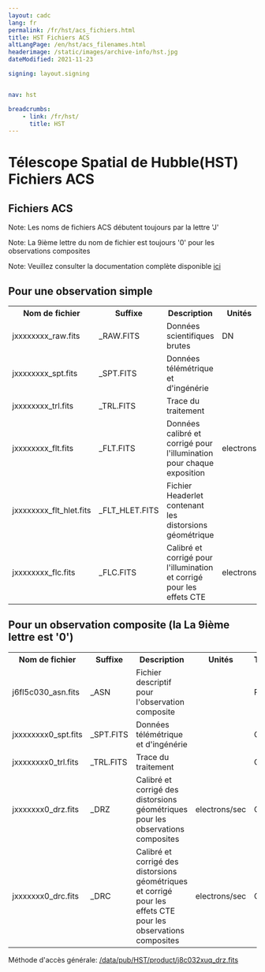 ```yaml
---
layout: cadc
lang: fr
permalink: /fr/hst/acs_fichiers.html
title: HST Fichiers ACS
altLangPage: /en/hst/acs_filenames.html
headerimage: /static/images/archive-info/hst.jpg
dateModified: 2021-11-23

signing: layout.signing


nav: hst

breadcrumbs:
    - link: /fr/hst/
      title: HST
---
```


<div class="span-6">
 <h1 id="wb-cont" class="wb-invisible">Télescope Spatial de Hubble(HST) Fichiers ACS</h1>
 <h2 class="align-center">Fichiers ACS</h2>

<p class="color-attention">Note: Les noms de fichiers ACS débutent toujours par la lettre 'J' </p>
<p class="color-attention">Note: La 9ième lettre du nom de fichier est toujours '0' pour les observations composites</p>
<p class="color-attention">Note: Veuillez consulter la documentation complète disponible <a rel="external" href="https://www.stsci.edu/hst/acs/documents/handbooks/current/cover.html" class="ui-link"> ici</a></p>

<h2>Pour une observation simple</h2>
<table class="table">
   <tbody><tr>
   <th id="a">Nom de fichier</th>
   <th id="b">Suffixe</th>
   <th id="c">Description</th>
   <th id="d">Unités</th>
   <th id="f">Type
   </th><th id="e">Exemple</th>
   </tr>

   <tr>
   <td headers="a">jxxxxxxxx_raw.fits</td>
   <td headers="b">_RAW.FITS</td>
   <td headers="c">Données scientifiques brutes</td>
   <td headers="d">DN</td>
   <td headers="f">RAW</td>
   <td headers="e"><a href="/data/pub/HST/product/j8c032xuq_raw.fits" class="ui-link">j8c032xuq_raw.fits</a></td>
   </tr>

   <tr>
   <td headers="a">jxxxxxxxx_spt.fits</td>
   <td headers="b">_SPT.FITS</td>
   <td headers="c">Données télémétrique et d'ingénérie </td>
   <td headers="d"></td>
   <td headers="f">RAW</td>
   <td headers="e"><a href="/data/pub/HST/product/j8c032xuq_spt.fits" class="ui-link">j8c032xuq_spt.fits</a></td>
   </tr>
   <tr>
   <td headers="a">jxxxxxxxx_trl.fits</td>
   <td headers="b">_TRL.FITS</td>
   <td headers="c">Trace du traitement</td>
   <td headers="d"></td>
   <td headers="f">RAW</td>
   <td headers="e"><a href="/data/pub/HST/product/j8c032xuq_trl.fits" class="ui-link">j8c032xuq_trl.fits</a></td>
   </tr>
   <tr>
   <td headers="a">jxxxxxxxx_flt.fits</td>
   <td headers="b">_FLT.FITS</td>
   <td headers="c">Données calibré et corrigé pour l'illumination pour chaque exposition</td>
   <td headers="d">electrons </td>
   <td headers="f">CAL</td>
   <td headers="e"><a href="/data/pub/HST/product/j8c032xuq_flt.fits" class="ui-link">j8c032xuq_flt.fits</a></td>
   </tr>
   <tr>
   <td headers="a">jxxxxxxxx_flt_hlet.fits</td>
   <td headers="b">_FLT_HLET.FITS</td>
   <td headers="c">Fichier Headerlet contenant les distorsions géométrique</td>
   <td headers="d"></td>
   <td headers="f">CAL</td>
   <td headers="e"><a href="/data/pub/HST/product/j8c032xuq_flt_hlet.fits" class="ui-link">j8c032xuq_flt_hlet.fits</a></td>
   </tr>
   <tr>
   <td headers="a">jxxxxxxxx_flc.fits</td>
   <td headers="b">_FLC.FITS</td>
   <td headers="c">Calibré et corrigé pour l'illumination et corrigé pour les effets CTE</td>
   <td headers="d">electrons</td>
   <td headers="f">CAL</td>
   <td headers="e"><a href="/data/pub/HST/product/j8c032xuq_flc.fits" class="ui-link">j8c032xuq_flc.fits</a></td>
   </tr>

</tbody></table>
<h2>Pour un observation composite (la La 9ième lettre est '0')</h2>
<table class="table">
   <tbody><tr>
   <th id="a">Nom de fichier</th>
   <th id="b">Suffixe</th>
   <th id="c">Description</th>
   <th id="d">Unités</th>
   <th id="f">Type
   </th><th id="e">Exemple</th>
   </tr>
   <tr>
   <td headers="a">j6fl5c030_asn.fits</td>
   <td headers="b">_ASN</td>
   <td headers="c">Fichier descriptif pour l'observation composite</td>
   <td headers="d"></td>
   <td headers="f">RAW</td>
   <td headers="e"><a href="/data/pub/HST/product/j6fl5c030_asn.fits" class="ui-link">j6fl5c030_asn.fits</a></td>
   </tr>
   <tr>
   <td headers="a">jxxxxxxxx0_spt.fits</td>
   <td headers="b">_SPT.FITS</td>
   <td headers="c">Données télémétrique et d'ingénérie </td>
   <td headers="d"></td>
   <td headers="f">CAL</td>
   <td headers="e"><a href="/data/pub/HST/product/j6fl5c030_spt.fits" class="ui-link">j6fl5c030_spt.fits</a></td>
   </tr>
   <tr>
   <td headers="a">jxxxxxxxx0_trl.fits</td>
   <td headers="b">_TRL.FITS</td>
   <td headers="c">Trace du traitement</td>
   <td headers="d"></td>
   <td headers="f">CAL</td>
   <td headers="e"><a href="/data/pub/HST/product/j6fl5c030_trl.fits" class="ui-link">j6fl5c030j8c032xuq_spt.fits_trl.fits</a></td>
   </tr>
   <tr>
   <td headers="a">jxxxxxxx0_drz.fits</td>
   <td headers="b">_DRZ</td>
   <td headers="c">Calibré et corrigé des distorsions géométriques pour les observations composites</td>
   <td headers="d">electrons/sec</td>
   <td headers="f">CAL</td>
   <td headers="e"><a href="/data/pub/HST/product/j6fl5c030_drz.fits" class="ui-link">j6fl5c030_drz.fits</a></td>
   </tr>
   <tr>
   <td headers="a">jxxxxxxx0_drc.fits</td>
   <td headers="b">_DRC</td>
   <td headers="c">Calibré et corrigé des distorsions géométriques et corrigé pour les effets CTE pour les observations composites</td>
   <td headers="d">electrons/sec</td>
   <td headers="f">CAL</td>
   <td headers="e"><a href="/data/pub/HST/product/j6fl5c030_drc.fits" class="ui-link">j6fl5c030_drc.fits</a></td>
   </tr>


</tbody></table>
<p class="color-attention">
Méthode d'accès générale: <a href="/data/pub/HST/product/j8c032xuq_drz.fits" class="ui-link">/data/pub/HST/product/j8c032xuq_drz.fits</a>
</p>


</div>